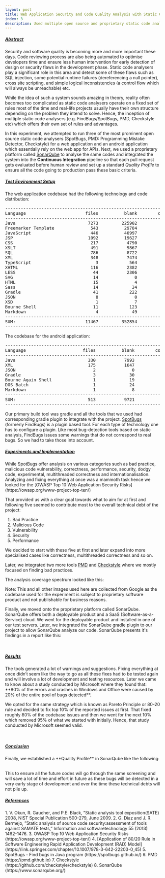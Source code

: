 ```yaml
---
layout: post
title: Web Application Security and Code Quality Analysis with Static Code Analyzers
index: 3
description: Used multiple open source and proprietary static code analysis tools (Sonarqube, Checkstyle, PMD, FindBugs/SpotBugs) on the codebase of multiple platforms (Web, Android, iOS) to detect potential vulnerabilities (OWASP Top 10 Security Vulnerabilities). Later fixed those findings using Pareto Principle (80% of consequences come from 20% of the causes) which fixed more than 95% of the reported issues. 
---
```


<h5><u>Abstract</u></h5>
Security and software quality is becoming more and more important these days. Code reviewing process are also being automated to optimise developers time and ensure less human intervention for early detection of design or security flaws in the development phase. Static code analysers play a significant role in this area and detect some of these flaws such as SQL injection, some potential runtime failures (dereferencing a null pointer), cross site scripting, and simple logical inconsistencies (a control flow which will always be unreachable) etc. 

While the idea of such a system sounds amazing in theory, reality often becomes too complicated as static code analysers operate on a fixed set of rules most of the time and real-life projects usually have their own structure depending on the problem they intend to solve. Hence, the inception of multiple static code analysers (e.g. FindBugs/SpotBugs, PMD, Checkstyle etc) which offers their own set of rules and advantages.

In this experiment, we attempted to run three of the most prominent open source static code analysers (SpotBugs, PMD: Programming Mistake Detector, Checkstyle) for a web application and an android application which essentially rely on the web app for APIs. Next, we used a proprietary platform called [SonarQube](https://www.sonarqube.org/) to analyse the same codes and integrated the system into the **Continuous Integration** pipeline so that each pull request gets evaluated before human review and set up a standard *Quality Profile* to ensure all the code going to production pass these basic criteria.  

<h5><u>Test Environment Setup</u></h5>
The web application codebase had the following technology and code distribution:
<pre>
---------------------------------------------------------------------------------
Language                       files          blank        comment           code
---------------------------------------------------------------------------------
Java                            7273         225902          62468         826657
Freemarker Template              543          29784           8649         226932
JavaScript                       446          40997          35331         205241
JSP                             1092          19627           3257         167284
CSS                              217           4790           2076         114812
XSLT                             491           9867             95         114590
SQL                              786           8722           2916          59462
XML                              348           7474           1220          50838
TypeScript                         3            564           1208          24570
XHTML                            116           2382            232          14385
LESS                              44           2306            743           9992
SVG                               14              0              2           3364
HTML                              15              4            259           1824
Sass                              14             34             34           1768
Gradle                            41            222             14           1382
JSON                               8              0              0           1121
XSD                                1              7              0            747
Bourne Shell                      11            123             85            286
Markdown                           4             49              0            114
---------------------------------------------------------------------------------
SUM:                           11467         352854         118589        1825369
---------------------------------------------------------------------------------
</pre>

The codebase for the android application:
<pre>
--------------------------------------------------------------------------------
Language                      files          blank        comment           code
--------------------------------------------------------------------------------
Java                            330           7993           1823          29458
XML                             175           1647            136           8345
JSON                              2              0              0            330
Gradle                            3             30              3            167
Bourne Again Shell                1             19             20            121
DOS Batch                         1             24              2             64
Markdown                          1              8              0             11
--------------------------------------------------------------------------------
SUM:                            513           9721           1984          38496
-------------------------------------------------------------------------------- 
</pre>

Our primary build tool was gradle and all the tools that we used had corresponding gradle plugin to integrate with the project.
[SpotBugs](https://spotbugs.github.io/) (formerly FindBugs) is a plugin based tool. For each type of technology one has to configure a plugin. Like most bug-detection tools based on static analysis, FindBugs issues some warnings that do not correspond to real bugs. So we had to take those into account.
 
<h5><u>Experiments and Implementation</u></h5>
While SpotBugs offer analysis on various categories such as bad practice, malicious code vulnerability, correctness, performance, security, dodgy code, experimental, multithreaded correctness and internationalisation.
Analyzing and fixing everything at once was a mammoth task hence we looked for the [OWASP Top 10 Web Application Security Risks](https://owasp.org/www-project-top-ten/) 

That provided us with a clear goal towards what to aim for at first and following five seemed to contribute most to the overall technical debt of the project:
1. Bad Practice
2. Malicious Code
3. Vulnerability
4. Security
5. Performance

We decided to start with these five at first and later expand into more specialised cases like correctness, multithreaded correctness and so on.

Later, we integrated two more tools [PMD](https://pmd.github.io/) and [Checkstyle](https://github.com/checkstyle/checkstyle) where we mostly focused on finding bad practices.

The analysis coverage spectrum looked like this:

<div class="row">
    <div class="col-sm mt-3 mt-md-0">
        <img class="img-fluid rounded z-depth-1" src="{{ '/assets/img/coverage_spectrum.png' | relative_url }}" alt="" title="SonarQube Report"/>
    </div>
</div>
Note: This and all other images used here are collected from Google as the codebase used for the experiment is subject to proprietary software product and not publishable for business reasons.

Finally, we moved onto the proprietary platform called SonarQube. SonarQube offers both a deployable product and a SaaS (Software-as-a-Service) cloud. We went for the deployable product and installed in one of our test servers. Later, we integrated the SonarQube gradle plugin to our project to allow SonarQube analyze our code. 
SonarQube presents it's findings in a report like this:

<div class="row">
    <div class="col-sm mt-3 mt-md-0">
        <img class="img-fluid rounded z-depth-1" src="{{ '/assets/img/sonar-report.png' | relative_url }}" alt="" title="SonarQube Report"/>
    </div>
</div>
<br>
 
<h5><u>Results</u></h5>
The tools generated a lot of warnings and suggestions. Fixing everything at once didn’t seem like the way to go as all these fixes had to be tested again and will involve a lot of development and testing resources. Later we came to know about a study conducted by Microsoft where they found that: **80% of the errors and crashes in Windows and Office were caused by 20% of the entire pool of bugs detected**.
                                                       
We opted for the same strategy which is known as Pareto Principle or 80-20 rule and decided to fix top 10% of the reported issues at first. That fixed roughly 80% of the codebase issues and then we went for the next 10% which removed 95% of what we started with initially. Hence, that study conducted by Microsoft seemed valid.

<div class="row">
    <div class="col-sm mt-3 mt-md-0">
        <img class="img-fluid rounded z-depth-1" src="{{ '/assets/img/pareto_principle.png' | relative_url }}" alt="" title="SonarQube Report"/>
    </div>
</div>
<br>

<h5><u>Conclusion</u></h5>
Finally, we established a **Quality Profile** in SonarQube like the following:

<div class="row">
    <div class="col-sm mt-3 mt-md-0">
        <img class="img-fluid rounded z-depth-1" src="{{ '/assets/img/sonar_quality_gate.png' | relative_url }}" alt="" title="SonarQube Report"/>
    </div>
</div>
<br>

This to ensure all the future codes will go through the same screening and will save a lot of time and effort in future as these bugs will be detected in a very early stage of development and over the time these technical debts will not pile up.

<h5><u>References</u></h5>
1. V.  Okun,  R.  Gaucher,  and  P.E.  Black,  ”Static  analysis  tool  exposition(SATE) 2008, NIST Special Publication 500-279, June 2009.
2. G.  Diaz  and  J.  R.  Bermejo,  ”Static  analysis  of  source  code  security:assessment  of  tools  against  SAMATE  tests,”  Information  and  softwaretechnology 55 (2013) 1462-1476.
3. OWASP Top 10 Web Application Security Risks (https://owasp.org/www-project-top-ten/)
4. [Application of 80/20 Rule in Software Engineering Rapid Application Development (RAD) Model](https://link.springer.com/chapter/10.1007/978-3-642-22203-0_45)
5. SpotBugs - Find bugs in Java program (https://spotbugs.github.io/)
6. PMD (https://pmd.github.io)
7. Checkstyle (https://github.com/checkstyle/checkstyle)
8. SonarQube (https://www.sonarqube.org/) 